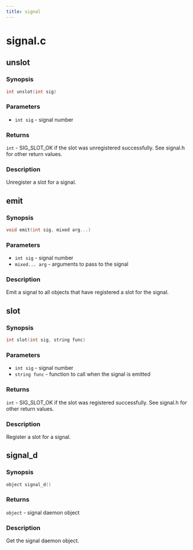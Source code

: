 ```yaml
---
title: signal
---
```

# signal.c

## unslot

### Synopsis

```c
int unslot(int sig)
```

### Parameters

* `int sig` - signal number

### Returns

`int` - SIG_SLOT_OK if the slot was unregistered successfully. See signal.h for other return values.

### Description

Unregister a slot for a signal.

## emit

### Synopsis

```c
void emit(int sig, mixed arg...)
```

### Parameters

* `int sig` - signal number
* `mixed... arg` - arguments to pass to the signal

### Description

Emit a signal to all objects that have registered a slot for
the signal.

## slot

### Synopsis

```c
int slot(int sig, string func)
```

### Parameters

* `int sig` - signal number
* `string func` - function to call when the signal is emitted

### Returns

`int` - SIG_SLOT_OK if the slot was registered successfully. See signal.h for other return values.

### Description

Register a slot for a signal.

## signal_d

### Synopsis

```c
object signal_d()
```

### Returns

`object` - signal daemon object

### Description

Get the signal daemon object.

